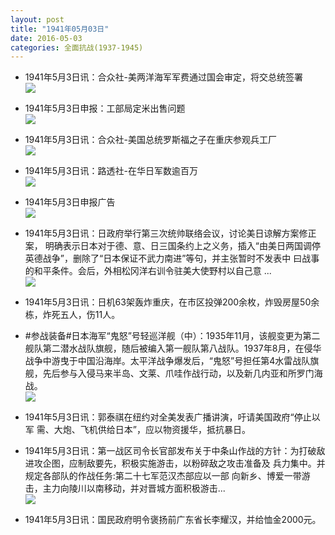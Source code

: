 ```yaml
---
layout: post
title: "1941年05月03日"
date: 2016-05-03
categories: 全面抗战(1937-1945)
---
```


<meta name="referrer" content="no-referrer" />

- 1941年5月3日讯：合众社-美两洋海军军费通过国会审定，将交总统签署 <br/><img src="https://ww4.sinaimg.cn/large/aca367d8jw1f3ild002ggj209506yt9m.jpg" />

- 1941年5月3日申报：工部局定米出售问题 <br/><img src="https://ww3.sinaimg.cn/large/aca367d8jw1f3ijm95dpcj20m80yp4h9.jpg" />

- 1941年5月3日讯：合众社-美国总统罗斯福之子在重庆参观兵工厂 <br/><img src="https://ww2.sinaimg.cn/large/aca367d8jw1f3ihvpusmxj20410dydgi.jpg" />

- 1941年5月3日讯：路透社-在华日军数逾百万 <br/><img src="https://ww2.sinaimg.cn/large/aca367d8jw1f3ig5iimz2j204w0wt0wm.jpg" />

- 1941年5月3日申报广告 <br/><img src="https://ww3.sinaimg.cn/large/aca367d8jw1f3iay56t3nj20pw0he44l.jpg" />

- 1941年5月3日讯：日政府举行第三次统帅联络会议，讨论美日谅解方案修正案， 明确表示日本对于德、意、日三国条约上之义务，插入“由美日两国调停 英德战争”，删除了“日本保证不武力南进”等句，并主张暂时不发表中 曰战事的和平条件。会后，外相松冈洋右训令驻美大使野村以自己意  ... <br/><img src="https://ww2.sinaimg.cn/large/aca367d8jw1f3i2a6woioj20c8090ab6.jpg" />

- 1941年5月3日讯：日机63架轰炸重庆，在市区投弹200余枚，炸毁房屋50余 栋，炸死五人，伤11人。 

- #参战装备#日本海军“鬼怒”号轻巡洋舰（中）：1935年11月，该舰变更为第二舰队第二潜水战队旗舰，随后被编入第一舰队第八战队。1937年8月，在侵华战争中游曳于中国沿海岸。太平洋战争爆发后，“鬼怒”号担任第4水雷战队旗舰，先后参与入侵马来半岛、文莱、爪哇作战行动，以及新几内亚和所罗门海战。 <br/><img src="https://ww2.sinaimg.cn/large/aca367d8jw1f3hyt81ac5j208c083glz.jpg" />

- 1941年5月3日讯：郭泰祺在纽约对全美发表广播讲演，吁请美国政府“停止以军 需、大炮、飞机供给日本”，应以物资援华，抵抗暴日。 

- 1941年5月3日讯：第一战区司令长官部发布关于中条山作战的方针：为打破敌进攻企图，应制敌要先，积极实施游击，以粉碎敌之攻击准备及 兵力集中。并规定各部队的作战任务:第二十七军范汉杰部应以一部 向新乡、博爱一带游击，主力向陵川以南移动，并对晋城方面积极游击... <br/><img src="https://ww4.sinaimg.cn/large/aca367d8jw1f3hvco33ttj20c80eujtl.jpg" />

- 1941年5月3日讯：国民政府明令褒扬前广东省长李耀汉，并给恤金2000元。 

